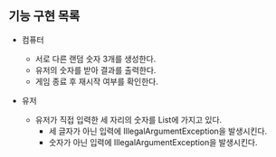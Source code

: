 ## 기능 구현 목록

- 컴퓨터
  - 서로 다른 랜덤 숫자 3개를 생성한다.
  - 유저의 숫자를 받아 결과를 출력한다.
  - 게임 종료 후 재시작 여부를 확인한다.

- 유저
  - 유저가 직접 입력한 세 자리의 숫자를 List에 가지고 있다.
    - 세 글자가 아닌 입력에 IllegalArgumentException을 발생시킨다.
    - 숫자가 아닌 입력에 IllegalArgumentException을 발생시킨다.
